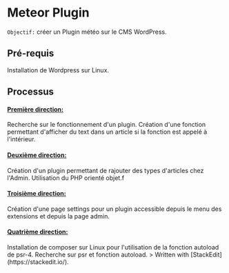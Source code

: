 
<h1>Meteor Plugin</h1>

`Objectif:` créer un Plugin météo sur le CMS WordPress.

<h2>Pré-requis</h2>
Installation de Wordpress sur Linux.

<h2>Processus</h2>

<h4><u>Première direction:</u></h4>
Recherche sur le fonctionnement d'un plugin. Création d'une fonction 					permettant d'afficher du text dans un article si la fonction est appelé à l'intérieur.

<h4><u>Deuxième direction:</u></h4>
Création d'un plugin permettant de rajouter des types d'articles chez l'Admin.
Utilisation du PHP orienté objet.f

<h4><u>Troisième direction:</u></h4>
Création d'une page settings pour un plugin accessible depuis le menu des extensions et depuis la page admin.

<h4><u>Quatrième direction:</u></h4>
Installation de composer sur Linux pour l'utilisation de la fonction autoload de psr-4.
Recherche sur psr et fonction autoload.
> Written with [StackEdit](https://stackedit.io/).
<!--stackedit_data:
eyJoaXN0b3J5IjpbLTM2ODA3MjY4NiwtMTI5ODg3ODg4OCwtMz
I2MzMwMzgwLC01NjQ5MjE3MDksLTEzNDM4MzcxODQsNzg1OTk1
Mzg3LDI5MjQxNDk5NiwtMTIzOTIyMzY5XX0=
-->